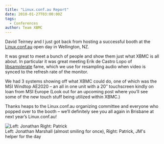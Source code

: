 ```yaml
---
title: "Linux.conf.au Report"
date: 2010-01-27T03:00:00Z
tags:
  - Conferences
author: Team XBMC
---
```


David Teirney and I just got back from hosting a successful booth at the [Linux.conf.au](https://www.lca2010.org.nz/) open day in Wellington, NZ.

It was great to meet a bunch of people and show them just what XBMC is all about. In particular it was great meeting Erik de Castro Lopo of [libsamplerate](http://www.mega-nerd.com/SRC/) fame, which we use for resampling audio when video is synced to the refresh rate of the monitor.

We had 3 systems showing off what XBMC could do, one of which was the MSI Windtop AE2020 – an all in one unit with a 20″ touchscreen kindly on loan from MSI Europe (Look out for an upcoming post where you’ll see some of the new touch stuff being utilized within XBMC.)

Thanks heaps to the Linux.conf.au organizing committee and everyone who popped over to the booth – we’ll definitely see you all again in Brisbane at next year’s Linux.conf.au!

![Left: Jonathan Right: Patrick](/images/blog/linuxconf-scaled.webp "linuxconf-scaled")  
 Left: Jonathan Marshall (almost smiling for once), Right: Patrick, JM's helper for the day
